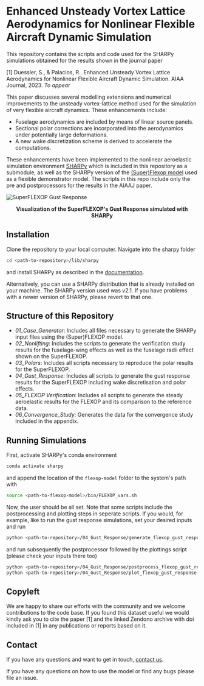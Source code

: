 # Enhanced Unsteady Vortex Lattice Aerodynamics for Nonlinear Flexible Aircraft Dynamic Simulation

This repository contains the scripts and code used for the SHARPy simulations obtained for the results shown in the journal paper

[1] Duessler, S., & Palacios, R.. Enhanced Unsteady Vortex Lattice Aerodynamics for Nonlinear Flexible Aircraft Dynamic Simulation. AIAA Journal, 2023. *To appear*

This paper discusses several modelling extensions and numerical improvements to the unsteady vortex-lattice method used for the simulation of very flexible aircraft dynamics.  These enhancements include:
* Fuselage aerodynamics are included by means of linear source panels.
* Sectional polar corrections are incorporated into the aerodynamics under potentially large deformations.
* A new wake discretization scheme is derived to accelerate the computations.

These enhancements have been implemented to the nonlinear aeroelastic simulation environment [SHARPy](http://github.com/imperialcollegelondon/sharpy) which is included in this repository as a submodule, as well as the SHARPy version of the [(Super)Flexop model](http://github.com/sduess/flexop_model) used as a flexible demonstrator model. The scripts in this repo include only the pre and postprocessors for the results in the AIAAJ paper.

![SuperFLEXOP Gust Response](https://github.com/sduess/Enhanced_UVLM_nonlinear_aeroelastic/assets/72152433/300812c3-ade5-4904-b8ca-a0cbe4e2a561)
<p align="center">
<strong>Visualization of the SuperFLEXOP's Gust Response simulated with SHARPy</strong>
</p>

## Installation

Clone the repository to your local computer. Navigate into the sharpy folder 
```bash
cd <path-to-repository>/lib/sharpy
```
and install SHARPy as described in the [documentation](https://ic-sharpy.readthedocs.io/en/latest/content/installation.html). 

Alternatively, you can use a SHARPy distribution that is already installed on your machine. The SHARPy version used was v2.1. If you have problems with a newer version of SHARPy, please revert to that one.

## Structure of this Repository

* _01_Case_Generator_: Includes all files necessary to generate the SHARPy input files using the (Super)FLEXOP model.
* _02_Nonlifting_: Includes the scripts to generate the verification study results for the fuselage-wing effects as well as the fuselage radii effect shown on the SuperFLEXOP.
* _03_Polars_: Includes all scripts necessary to reproduce the polar results for the SuperFLEXOP.
* _04_Gust_Response_: Includes all scripts to generate the gust response results for the SuperFLEXOP including wake discretisation and polar effects.
* _05_FLEXOP Verification_: Includes all scripts to generate the steady aeroelastic results for the FLEXOP and its comparison to the reference data.
* _06_Convergence_Study_: Generates the data for the convergence study included in the appendix.
## Running Simulations
First, activate SHARPy's conda environment 
```bash
conda activate sharpy
```
and append the location of the `flexop-model` folder to the system's path with
```bash
source <path-to-flexop-model>/bin/FLEXOP_vars.sh
```
Now, the user should be all set. Note that some scripts include the postprocessing and plotting steps in seperate scripts. If you would, for example, like to run the gust response simulations, set your desired inputs and run 
```bash
python <path-to-repository>/04_Gust_Response/generate_flexop_gust_response.py
```
and run subsequently the postprocessor followed by the plottings script (please check your inputs there too)
```bash
python <path-to-repository>/04_Gust_Response/postprocess_flexop_gust_response.py
python <path-to-repository>/04_Gust_Response/plot_flexop_gust_response.py
```
## Copyleft

We are happy to share our efforts with the community and we welcome contributions to the code base. If you found this dataset useful we would kindly ask you to cite the paper [1] and the linked Zendono archive with doi included in [1] in any publications or reports based on it.

## Contact

If you have any questions and want to get in touch, 
[contact us](https://www.imperial.ac.uk/aeroelastics/people/duessler/).

If you have any questions on how to use the model or find any bugs please file an issue. 
